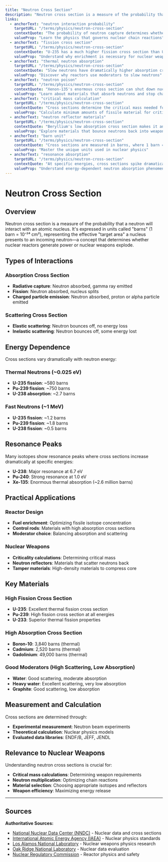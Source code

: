```yaml
---
title: "Neutron Cross Section"
description: "Neutron cross section is a measure of the probability that a neutron will interact with an atomic nucleus."
links:
  - anchorText: "neutron interaction probability"
    targetURL: "/terms/physics/neutron-cross-section"
    contextQuote: "The probability of neutron capture determines whether a chain reaction occurs"
    valueProp: "Learn the physics that governs nuclear chain reactions"
  - anchorText: "fission cross section"
    targetURL: "/terms/physics/neutron-cross-section"
    contextQuote: "U-235 has a much higher fission cross section than U-238"
    valueProp: "Understand why enrichment is necessary for nuclear weapons"
  - anchorText: "thermal neutron absorption"
    targetURL: "/terms/physics/neutron-cross-section"
    contextQuote: "Slow neutrons have dramatically higher absorption cross sections"
    valueProp: "Discover why reactors use moderators to slow neutrons"
  - anchorText: "neutron poison"
    targetURL: "/terms/physics/neutron-cross-section"
    contextQuote: "Xenon-135's enormous cross section can shut down nuclear reactors"
    valueProp: "Learn about materials that absorb neutrons and stop chain reactions"
  - anchorText: "critical mass calculation"
    targetURL: "/terms/physics/neutron-cross-section"
    contextQuote: "Cross sections determine the critical mass needed for nuclear weapons"
    valueProp: "Calculate minimum amounts of fissile material for criticality"
  - anchorText: "neutron reflector materials"
    targetURL: "/terms/physics/neutron-cross-section"
    contextQuote: "Beryllium's low absorption cross section makes it an ideal neutron reflector"
    valueProp: "Explore materials that bounce neutrons back into weapon cores"
  - anchorText: "barn unit"
    targetURL: "/terms/physics/neutron-cross-section"
    contextQuote: "Cross sections are measured in barns, where 1 barn = 10⁻²⁴ cm²"
    valueProp: "Master the unique units used in nuclear physics"
  - anchorText: "resonance absorption"
    targetURL: "/terms/physics/neutron-cross-section"
    contextQuote: "At specific energies, cross sections spike dramatically due to quantum resonance"
    valueProp: "Understand energy-dependent neutron absorption phenomena"
---
```


# Neutron Cross Section

## Overview

Neutron cross section is a measure of the probability that a neutron will interact with an atomic nucleus. It's expressed in units called "barns" (1 barn = 10⁻²⁴ cm²), representing the effective "target area" a nucleus presents to an incoming neutron—a concept that determines whether nuclear reactors generate power or nuclear weapons explode.

## Types of Interactions

### Absorption Cross Section
- **Radiative capture**: Neutron absorbed, gamma ray emitted
- **Fission**: Neutron absorbed, nucleus splits
- **Charged particle emission**: Neutron absorbed, proton or alpha particle emitted

### Scattering Cross Section
- **Elastic scattering**: Neutron bounces off, no energy loss
- **Inelastic scattering**: Neutron bounces off, some energy lost

## Energy Dependence

Cross sections vary dramatically with neutron energy:

### Thermal Neutrons (~0.025 eV)
- **U-235 fission**: ~580 barns
- **Pu-239 fission**: ~750 barns
- **U-238 absorption**: ~2.7 barns

### Fast Neutrons (~1 MeV)
- **U-235 fission**: ~1.2 barns
- **Pu-239 fission**: ~1.8 barns
- **U-238 fission**: ~0.5 barns

## Resonance Peaks

Many isotopes show resonance peaks where cross sections increase dramatically at specific energies:
- **U-238**: Major resonance at 6.7 eV
- **Pu-240**: Strong resonance at 1.0 eV
- **Xe-135**: Enormous thermal absorption (~2.6 million barns)

## Practical Applications

### Reactor Design
- **Fuel enrichment**: Optimizing fissile isotope concentration
- **Control rods**: Materials with high absorption cross sections
- **Moderator choice**: Balancing absorption and scattering

### Nuclear Weapons
- **Criticality calculations**: Determining critical mass
- **Neutron reflectors**: Materials that scatter neutrons back
- **Tamper materials**: High-density materials to compress core

## Key Materials

### High Fission Cross Section
- **U-235**: Excellent thermal fission cross section
- **Pu-239**: High fission cross section at all energies
- **U-233**: Superior thermal fission properties

### High Absorption Cross Section
- **Boron-10**: 3,840 barns (thermal)
- **Cadmium**: 2,520 barns (thermal)
- **Gadolinium**: 49,000 barns (thermal)

### Good Moderators (High Scattering, Low Absorption)
- **Water**: Good scattering, moderate absorption
- **Heavy water**: Excellent scattering, very low absorption
- **Graphite**: Good scattering, low absorption

## Measurement and Calculation

Cross sections are determined through:
- **Experimental measurement**: Neutron beam experiments
- **Theoretical calculation**: Nuclear physics models
- **Evaluated data libraries**: ENDF/B, JEFF, JENDL

## Relevance to Nuclear Weapons

Understanding neutron cross sections is crucial for:
- **Critical mass calculations**: Determining weapon requirements
- **Neutron multiplication**: Optimizing chain reactions
- **Material selection**: Choosing appropriate isotopes and reflectors
- **Weapon efficiency**: Maximizing energy release

---

## Sources

**Authoritative Sources:**

- [National Nuclear Data Center (NNDC)](https://www.nndc.bnl.gov) - Nuclear data and cross sections
- [International Atomic Energy Agency (IAEA)](https://www.iaea.org) - Nuclear physics standards
- [Los Alamos National Laboratory](https://www.lanl.gov) - Nuclear weapons physics research
- [Oak Ridge National Laboratory](https://www.ornl.gov) - Nuclear data evaluation
- [Nuclear Regulatory Commission](https://www.nrc.gov) - Reactor physics and safety